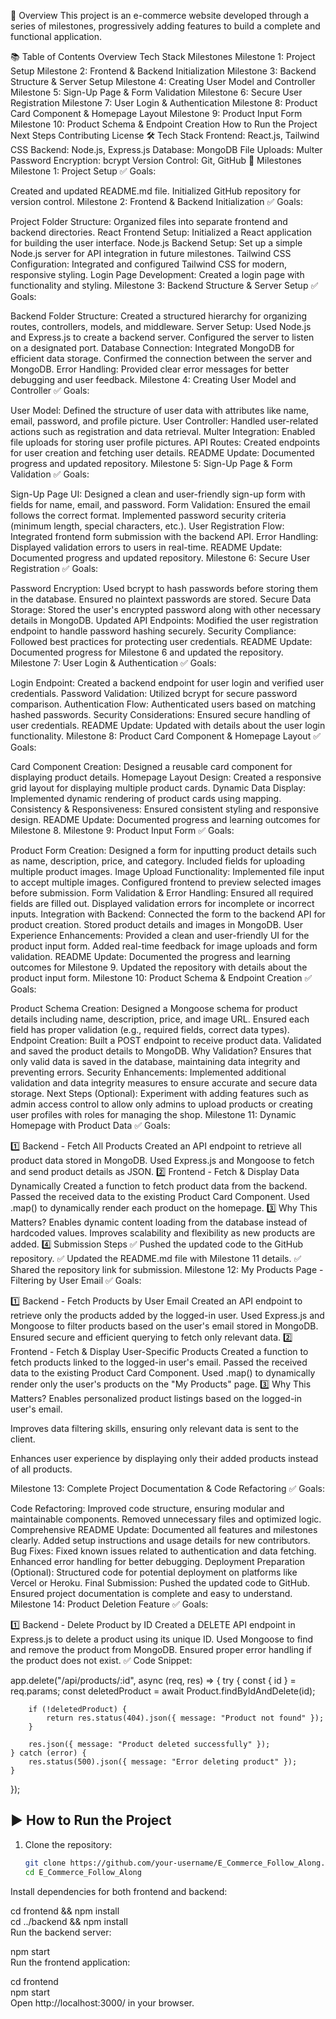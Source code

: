 🚀 Overview
This project is an e-commerce website developed through a series of milestones, progressively adding features to build a complete and functional application.

📚 Table of Contents
Overview
Tech Stack
Milestones
Milestone 1: Project Setup
Milestone 2: Frontend & Backend Initialization
Milestone 3: Backend Structure & Server Setup
Milestone 4: Creating User Model and Controller
Milestone 5: Sign-Up Page & Form Validation
Milestone 6: Secure User Registration
Milestone 7: User Login & Authentication
Milestone 8: Product Card Component & Homepage Layout
Milestone 9: Product Input Form
Milestone 10: Product Schema & Endpoint Creation
How to Run the Project
Next Steps
Contributing
License
🛠 Tech Stack
Frontend: React.js, Tailwind CSS
Backend: Node.js, Express.js
Database: MongoDB
File Uploads: Multer
Password Encryption: bcrypt
Version Control: Git, GitHub
📌 Milestones
Milestone 1: Project Setup
✅ Goals:

Created and updated README.md file.
Initialized GitHub repository for version control.
Milestone 2: Frontend & Backend Initialization
✅ Goals:

Project Folder Structure: Organized files into separate frontend and backend directories.
React Frontend Setup: Initialized a React application for building the user interface.
Node.js Backend Setup: Set up a simple Node.js server for API integration in future milestones.
Tailwind CSS Configuration: Integrated and configured Tailwind CSS for modern, responsive styling.
Login Page Development: Created a login page with functionality and styling.
Milestone 3: Backend Structure & Server Setup
✅ Goals:

Backend Folder Structure: Created a structured hierarchy for organizing routes, controllers, models, and middleware.
Server Setup:
Used Node.js and Express.js to create a backend server.
Configured the server to listen on a designated port.
Database Connection:
Integrated MongoDB for efficient data storage.
Confirmed the connection between the server and MongoDB.
Error Handling:
Provided clear error messages for better debugging and user feedback.
Milestone 4: Creating User Model and Controller
✅ Goals:

User Model: Defined the structure of user data with attributes like name, email, password, and profile picture.
User Controller: Handled user-related actions such as registration and data retrieval.
Multer Integration: Enabled file uploads for storing user profile pictures.
API Routes: Created endpoints for user creation and fetching user details.
README Update: Documented progress and updated repository.
Milestone 5: Sign-Up Page & Form Validation
✅ Goals:

Sign-Up Page UI: Designed a clean and user-friendly sign-up form with fields for name, email, and password.
Form Validation:
Ensured the email follows the correct format.
Implemented password security criteria (minimum length, special characters, etc.).
User Registration Flow: Integrated frontend form submission with the backend API.
Error Handling: Displayed validation errors to users in real-time.
README Update: Documented progress and updated repository.
Milestone 6: Secure User Registration
✅ Goals:

Password Encryption:
Used bcrypt to hash passwords before storing them in the database.
Ensured no plaintext passwords are stored.
Secure Data Storage:
Stored the user's encrypted password along with other necessary details in MongoDB.
Updated API Endpoints:
Modified the user registration endpoint to handle password hashing securely.
Security Compliance:
Followed best practices for protecting user credentials.
README Update:
Documented progress for Milestone 6 and updated the repository.
Milestone 7: User Login & Authentication
✅ Goals:

Login Endpoint: Created a backend endpoint for user login and verified user credentials.
Password Validation: Utilized bcrypt for secure password comparison.
Authentication Flow: Authenticated users based on matching hashed passwords.
Security Considerations: Ensured secure handling of user credentials.
README Update: Updated with details about the user login functionality.
Milestone 8: Product Card Component & Homepage Layout
✅ Goals:

Card Component Creation: Designed a reusable card component for displaying product details.
Homepage Layout Design: Created a responsive grid layout for displaying multiple product cards.
Dynamic Data Display: Implemented dynamic rendering of product cards using mapping.
Consistency & Responsiveness: Ensured consistent styling and responsive design.
README Update: Documented progress and learning outcomes for Milestone 8.
Milestone 9: Product Input Form
✅ Goals:

Product Form Creation:
Designed a form for inputting product details such as name, description, price, and category.
Included fields for uploading multiple product images.
Image Upload Functionality:
Implemented file input to accept multiple images.
Configured frontend to preview selected images before submission.
Form Validation & Error Handling:
Ensured all required fields are filled out.
Displayed validation errors for incomplete or incorrect inputs.
Integration with Backend:
Connected the form to the backend API for product creation.
Stored product details and images in MongoDB.
User Experience Enhancements:
Provided a clean and user-friendly UI for the product input form.
Added real-time feedback for image uploads and form validation.
README Update:
Documented the progress and learning outcomes for Milestone 9.
Updated the repository with details about the product input form.
Milestone 10: Product Schema & Endpoint Creation
✅ Goals:

Product Schema Creation:
Designed a Mongoose schema for product details including name, description, price, and image URL.
Ensured each field has proper validation (e.g., required fields, correct data types).
Endpoint Creation:
Built a POST endpoint to receive product data.
Validated and saved the product details to MongoDB.
Why Validation?
Ensures that only valid data is saved in the database, maintaining data integrity and preventing errors.
Security Enhancements:
Implemented additional validation and data integrity measures to ensure accurate and secure data storage.
Next Steps (Optional):
Experiment with adding features such as admin access control to allow only admins to upload products or creating user profiles with roles for managing the shop.
Milestone 11: Dynamic Homepage with Product Data
✅ Goals:

1️⃣ Backend - Fetch All Products
Created an API endpoint to retrieve all product data stored in MongoDB.
Used Express.js and Mongoose to fetch and send product details as JSON.
2️⃣ Frontend - Fetch & Display Data Dynamically
Created a function to fetch product data from the backend.
Passed the received data to the existing Product Card Component.
Used .map() to dynamically render each product on the homepage.
3️⃣ Why This Matters?
Enables dynamic content loading from the database instead of hardcoded values.
Improves scalability and flexibility as new products are added.
4️⃣ Submission Steps
✅ Pushed the updated code to the GitHub repository.
✅ Updated the README.md file with Milestone 11 details.
✅ Shared the repository link for submission.
Milestone 12: My Products Page - Filtering by User Email
✅ Goals:

1️⃣ Backend - Fetch Products by User Email
Created an API endpoint to retrieve only the products added by the logged-in user.
Used Express.js and Mongoose to filter products based on the user's email stored in MongoDB.
Ensured secure and efficient querying to fetch only relevant data.
2️⃣ Frontend - Fetch & Display User-Specific Products
Created a function to fetch products linked to the logged-in user's email.
Passed the received data to the existing Product Card Component.
Used .map() to dynamically render only the user's products on the "My Products" page.
3️⃣ Why This Matters?
Enables personalized product listings based on the logged-in user's email.

Improves data filtering skills, ensuring only relevant data is sent to the client.

Enhances user experience by displaying only their added products instead of all products.

Milestone 13: Complete Project Documentation & Code Refactoring
✅ Goals:

Code Refactoring:
Improved code structure, ensuring modular and maintainable components.
Removed unnecessary files and optimized logic.
Comprehensive README Update:
Documented all features and milestones clearly.
Added setup instructions and usage details for new contributors.
Bug Fixes:
Fixed known issues related to authentication and data fetching.
Enhanced error handling for better debugging.
Deployment Preparation (Optional):
Structured code for potential deployment on platforms like Vercel or Heroku.
Final Submission:
Pushed the updated code to GitHub.
Ensured project documentation is complete and easy to understand.
Milestone 14: Product Deletion Feature
✅ Goals:

1️⃣ Backend - Delete Product by ID
Created a DELETE API endpoint in Express.js to delete a product using its unique ID.
Used Mongoose to find and remove the product from MongoDB.
Ensured proper error handling if the product does not exist.
✅ Code Snippet:

app.delete("/api/products/:id", async (req, res) => {
    try {
        const { id } = req.params;
        const deletedProduct = await Product.findByIdAndDelete(id);

        if (!deletedProduct) {
            return res.status(404).json({ message: "Product not found" });
        }

        res.json({ message: "Product deleted successfully" });
    } catch (error) {
        res.status(500).json({ message: "Error deleting product" });
    }
});



## ▶ How to Run the Project  
1. Clone the repository:  
   ```bash  
   git clone https://github.com/your-username/E_Commerce_Follow_Along.git  
   cd E_Commerce_Follow_Along  
Install dependencies for both frontend and backend:

cd frontend && npm install  
cd ../backend && npm install  
Run the backend server:

npm start  
Run the frontend application:

cd frontend  
npm start  
Open http://localhost:3000/ in your browser.